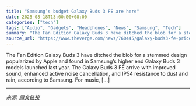 ```yaml
---
title: "Samsung’s budget Galaxy Buds 3 FE are here"
date: 2025-08-18T13:00:00+08:00
categories: ["tech"]
tags: ["Audio", "Gadgets", "Headphones", "News", "Samsung", "Tech"]
summary: "The Fan Edition Galaxy Buds 3 have ditched the blob for a stemmed design popularized by Apple and found in Samsung’s higher end Galaxy Buds 3 models launched last year. The Galaxy Buds 3 FE arrive wit"
source_url: "https://www.theverge.com/news/760445/galaxy-buds3-fe-price-specs-samsung"
---
```


The Fan Edition Galaxy Buds 3 have ditched the blob for a stemmed design popularized by Apple and found in Samsung’s higher end Galaxy Buds 3 models launched last year. The Galaxy Buds 3 FE arrive with improved sound, enhanced active noise cancellation, and IP54 resistance to dust and rain, according to Samsung. For music, [&#8230;]

---

*来源: [原文链接](https://www.theverge.com/news/760445/galaxy-buds3-fe-price-specs-samsung)*
